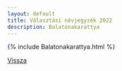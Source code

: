 ```yaml
---
layout: default
title: Választási névjegyzék 2022
description: Balatonakarattya
---
```


{% include Balatonakarattya.html %}

[Vissza](./)